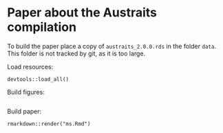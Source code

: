 # Paper about the Austraits compilation

To build the paper place a copy of `austraits_2.0.0.rds` in the folder `data`. This folder is not tracked by git, as it is too large. 


Load resources:

```
devtools::load_all()
```

Build figures:
```

```

Build paper:
```
rmarkdown::render("ms.Rmd")
```
